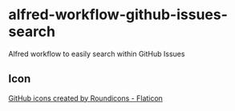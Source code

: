 # alfred-workflow-github-issues-search
Alfred workflow to easily search within GitHub Issues


## Icon

<a href="https://www.flaticon.com/free-icons/github" title="github icons">GitHub icons created by Roundicons - Flaticon</a>
